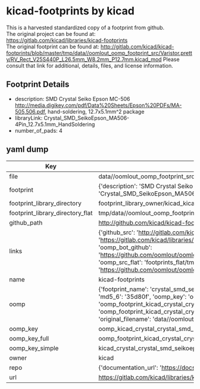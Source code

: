 # kicad-footprints by kicad  
This is a harvested standardized copy of a footprint from github.  
The original project can be found at:  
https://gitlab.com/kicad/libraries/kicad-footprints  
The original footprint can be found at:
http://gitlab.com/kicad/kicad-footprints/blob/master/tmp/data//oomlout_oomp_footprint_src/Varistor.pretty/RV_Rect_V25S440P_L26.5mm_W8.2mm_P12.7mm.kicad_mod
Please consult that link for additional, details, files, and license information.  
## Footprint Details
* description: SMD Crystal Seiko Epson MC-506 http://media.digikey.com/pdf/Data%20Sheets/Epson%20PDFs/MA-505,506.pdf, hand-soldering, 12.7x5.1mm^2 package  
* libraryLink: Crystal_SMD_SeikoEpson_MA506-4Pin_12.7x5.1mm_HandSoldering  
* number_of_pads: 4  
## yaml dump  
| Key | Value |  
| --- | --- |  
| file | data//oomlout_oomp_footprint_src/kicad-footprints/Crystal.pretty/Crystal_SMD_SeikoEpson_MA506-4Pin_12.7x5.1mm_HandSoldering.kicad_mod |  
| footprint | {'description': 'SMD Crystal Seiko Epson MC-506 http://media.digikey.com/pdf/Data%20Sheets/Epson%20PDFs/MA-505,506.pdf, hand-soldering, 12.7x5.1mm^2 package', 'libraryLink': 'Crystal_SMD_SeikoEpson_MA506-4Pin_12.7x5.1mm_HandSoldering', 'number_of_pads': 4} |  
| footprint_library_directory | footprint_library_owner/kicad_kicad-footprints/ |  
| footprint_library_directory_flat | tmp/data//oomlout_oomp_footprint_src/footprints_flat/kicad_crystal_crystal_smd_seikoepson_ma506_4pin_12_7x5_1mm_handsoldering/working |  
| github_path | http://github.com/kicad/kicad-footprints/blob/master/tmp/data//oomlout_oomp_footprint_src/Crystal.pretty/Crystal_SMD_SeikoEpson_MA506-4Pin_12.7x5.1mm_HandSoldering.kicad_mod |  
| links | {'github_src': 'http://gitlab.com/kicad/kicad-footprints/blob/master/tmp/data//oomlout_oomp_footprint_src/Varistor.pretty/RV_Rect_V25S440P_L26.5mm_W8.2mm_P12.7mm.kicad_mod', 'github_src_repo': 'https://gitlab.com/kicad/libraries/kicad-footprints', 'oomp_bot': 'tmp/data//oomlout_oomp_footprint_src/footprints/kicad_crystal_crystal_smd_seikoepson_ma506_4pin_12_7x5_1mm_handsoldering/working', 'oomp_bot_github': 'https://github.com/oomlout/oomlout_oomp_footprint_bot/tree/main/tmp/data//oomlout_oomp_footprint_src/footprints/kicad_crystal_crystal_smd_seikoepson_ma506_4pin_12_7x5_1mm_handsoldering/working', 'oomp_src_flat': 'footprints_flat/tmp/data//oomlout_oomp_footprint_src/footprints_flat/kicad_crystal_crystal_smd_seikoepson_ma506_4pin_12_7x5_1mm_handsoldering/working', 'oomp_src_flat_github': 'https://github.com/oomlout/oomlout_oomp_footprint_src/tree/main/tmp/data//oomlout_oomp_footprint_src/footprints_flat/kicad_crystal_crystal_smd_seikoepson_ma506_4pin_12_7x5_1mm_handsoldering/working'} |  
| name | kicad-footprints |  
| oomp | {'footprint_name': 'crystal_smd_seikoepson_ma506_4pin_12_7x5_1mm_handsoldering', 'library_name': 'crystal', 'md5': '35d80f6e6e608dcee966536f7d08f4d1', 'md5_10': '35d80f6e6e', 'md5_5': '35d80', 'md5_6': '35d80f', 'oomp_key': 'oomp_kicad_crystal_crystal_smd_seikoepson_ma506_4pin_12_7x5_1mm_handsoldering', 'oomp_key_extra': 'oomp_footprint_kicad_crystal_crystal_smd_seikoepson_ma506_4pin_12_7x5_1mm_handsoldering', 'oomp_key_full': 'oomp_footprint_kicad_crystal_crystal_smd_seikoepson_ma506_4pin_12_7x5_1mm_handsoldering_35d80f', 'oomp_key_simple': 'kicad_crystal_crystal_smd_seikoepson_ma506_4pin_12_7x5_1mm_handsoldering', 'original_filename': 'data//oomlout_oomp_footprint_src/kicad-footprints/Crystal.pretty/Crystal_SMD_SeikoEpson_MA506-4Pin_12.7x5.1mm_HandSoldering.kicad_mod', 'owner_name': 'kicad'} |  
| oomp_key | oomp_kicad_crystal_crystal_smd_seikoepson_ma506_4pin_12_7x5_1mm_handsoldering |  
| oomp_key_full | oomp_footprint_kicad_crystal_crystal_smd_seikoepson_ma506_4pin_12_7x5_1mm_handsoldering |  
| oomp_key_simple | kicad_crystal_crystal_smd_seikoepson_ma506_4pin_12_7x5_1mm_handsoldering |  
| owner | kicad |  
| repo | {'documentation_url': 'https://docs.github.com/rest/repos/repos#get-a-repository', 'message': 'Not Found'} |  
| url | https://gitlab.com/kicad/libraries/kicad-footprints |  

